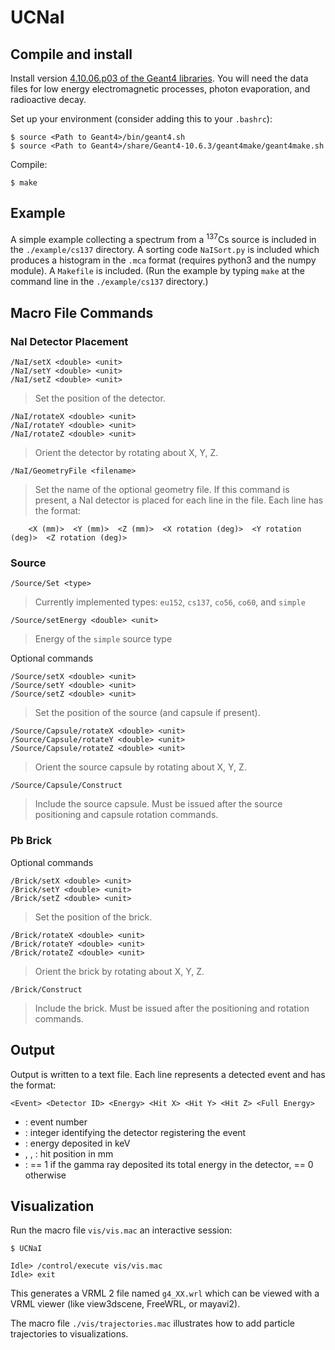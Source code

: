 # UCNaI

## Compile and install

Install version [4.10.06.p03 of the Geant4 libraries](https://geant4.web.cern.ch/geant4/support/download.shtml). You will need the data files for low energy electromagnetic processes, photon evaporation, and radioactive decay.

Set up your environment (consider adding this to your `.bashrc`):

    $ source <Path to Geant4>/bin/geant4.sh
    $ source <Path to Geant4>/share/Geant4-10.6.3/geant4make/geant4make.sh

Compile:

    $ make

## Example

A simple example collecting a spectrum from a <sup>137</sup>Cs source is included in the `./example/cs137` directory. A sorting code `NaISort.py` is included which produces a histogram in the `.mca` format (requires python3 and the numpy module). A `Makefile` is included. (Run the example by typing `make` at the command line in the `./example/cs137` directory.)

## Macro File Commands

### NaI Detector Placement

    /NaI/setX <double> <unit>
    /NaI/setY <double> <unit>
    /NaI/setZ <double> <unit>

> Set the position of the detector.

    /NaI/rotateX <double> <unit>
    /NaI/rotateY <double> <unit>
    /NaI/rotateZ <double> <unit>

> Orient the detector by rotating about X, Y, Z.

    /NaI/GeometryFile <filename>

> Set the name of the optional geometry file. If this command is present, a NaI detector is placed for each line in the file. Each line has the format:

        <X (mm)>  <Y (mm)>  <Z (mm)>  <X rotation (deg)>  <Y rotation (deg)>  <Z rotation (deg)>

### Source

    /Source/Set <type>

> Currently implemented types: `eu152`, `cs137`, `co56`, `co60`, and `simple`

    /Source/setEnergy <double> <unit>

> Energy of the `simple` source type

Optional commands

    /Source/setX <double> <unit>
    /Source/setY <double> <unit>
    /Source/setZ <double> <unit>

> Set the position of the source (and capsule if present).

    /Source/Capsule/rotateX <double> <unit>
    /Source/Capsule/rotateY <double> <unit>
    /Source/Capsule/rotateZ <double> <unit>

> Orient the source capsule by rotating about X, Y, Z.

    /Source/Capsule/Construct

> Include the source capsule. Must be issued after the source positioning and capsule rotation commands.

### Pb Brick

Optional commands

    /Brick/setX <double> <unit>
    /Brick/setY <double> <unit>
    /Brick/setZ <double> <unit>

> Set the position of the brick.

    /Brick/rotateX <double> <unit>
    /Brick/rotateY <double> <unit>
    /Brick/rotateZ <double> <unit>

> Orient the brick by rotating about X, Y, Z.

    /Brick/Construct

> Include the brick. Must be issued after the positioning and rotation commands.

## Output

Output is written to a text file. Each line represents a detected event and has the format:

    <Event> <Detector ID> <Energy> <Hit X> <Hit Y> <Hit Z> <Full Energy>

- <Event> : event number
- <Detector ID> : integer identifying the detector registering the event
- <Energy> : energy deposited in keV
- <Hit X>, <Hit Y>, <Hit Z> :  hit position in mm
- <Full Energy> : == 1 if the gamma ray deposited its total energy in the detector, ==  0 otherwise

## Visualization

Run the macro file `vis/vis.mac` an interactive session:

    $ UCNaI
    
    Idle> /control/execute vis/vis.mac
    Idle> exit

This generates a VRML 2 file named `g4_XX.wrl` which can be viewed with a VRML viewer (like view3dscene, FreeWRL, or mayavi2).

The macro file `./vis/trajectories.mac` illustrates how to add particle trajectories to visualizations.
